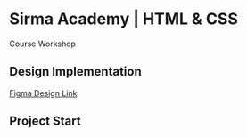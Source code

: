 # Sirma Academy | HTML & CSS
Course Workshop

## Design Implementation
[Figma Design Link](https://www.figma.com/community/file/1150370769219258177)

## Project Start
